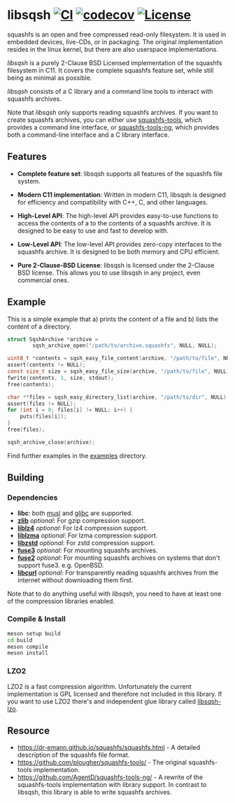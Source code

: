 # libsqsh [![CI](https://github.com/Gottox/libsqsh/actions/workflows/ci.yaml/badge.svg)](https://github.com/Gottox/libsqsh/actions/workflows/ci.yaml) [![codecov](https://codecov.io/github/Gottox/libsqsh/graph/badge.svg?token=AM5COPDMH0)](https://codecov.io/github/Gottox/libsqsh) [![License](https://img.shields.io/badge/License-BSD_2--Clause-orange.svg)](https://opensource.org/licenses/BSD-2-Clause)

squashfs is an open and free compressed read-only filesystem. It is used in
embedded devices, live-CDs, or in packaging. The original implementation
resides in the linux kernel, but there are also userspace implementations.

*libsqsh* is a purely 2-Clause BSD Licensed implementation of the squashfs
filesystem in C11. It covers the complete squashfs feature set, while still
being as minimal as possible.

*libsqsh* consists of a C library and a command line tools to interact with
squashfs archives.

Note that *libsqsh* only supports reading squashfs archives. If you want to create
squashfs archives, you can either use
[squashfs-tools](https://github.com/plougher/squashfs-tools/), which provides a
command line interface, or
[squashfs-tools-ng](https://github.com/AgentD/squashfs-tools-ng/), which provides both
a command-line interface and a C library interface.

## Features

* **Complete feature set**: libsqsh supports all features of the squashfs file 
  system.

* **Modern C11 implementation**: Written in modern C11, libsqsh is designed for
  efficiency and compatibility with C++, C, and other languages.

* **High-Level API**: The high-level API provides easy-to-use functions to
  access the contents of a to the contents of a squashfs archive. It is designed
  to be easy to use and fast to develop with.

* **Low-Level API**: The low-level API provides zero-copy interfaces to the 
  squashfs archive. It is designed to be both memory and CPU efficient.

* **Pure 2-Clause-BSD License**: libsqsh is licensed under the 2-Clause BSD
  license. This allows you to use libsqsh in any project, even commercial ones.

## Example

This is a simple example that a) prints the content of a file and b) lists the
content of a directory.

```c
struct SqshArchive *archive =
		sqsh_archive_open("/path/to/archive.squashfs", NULL, NULL);

uint8_t *contents = sqsh_easy_file_content(archive, "/path/to/file", NULL);
assert(contents != NULL);
const size_t size = sqsh_easy_file_size(archive, "/path/to/file", NULL);
fwrite(contents, 1, size, stdout);
free(contents);

char **files = sqsh_easy_directory_list(archive, "/path/to/dir", NULL);
assert(files != NULL);
for (int i = 0; files[i] != NULL; i++) {
	puts(files[i]);
}
free(files);

sqsh_archive_close(archive);
```

Find further examples in the [examples](examples) directory.

## Building

### Dependencies

* **libc**: both [musl](https://www.musl-libc.org/) and
  [glibc](https://www.gnu.org/software/libc/) are supported.
* [**zlib**](https://zlib.net/) *optional*: For gzip compression support.
* [**liblz4**](https://lz4.org/) *optional*: For lz4 compression support.
* [**liblzma**](https://tukaani.org/xz) *optional*: For lzma compression support.
* [**libzstd**](https://facebook.github.io/zstd/) *optional*: For zstd compression
  support.
* [**fuse3**](https://libfuse.github.io/) *optional*: For mounting squashfs
  archives.
* [**fuse2**](https://libfuse.github.io/) *optional*: For mounting squashfs 
  archives on systems that don't support fuse3. e.g. OpenBSD.
* [**libcurl**](https://curl.se/) *optional*: For transparently reading squashfs
  archives from the internet without downloading them first.

Note that to do anything useful with *libsqsh*, you need to have at least one of the
compression libraries enabled.

### Compile & Install

```bash
meson setup build
cd build
meson compile
meson install
```

### LZO2

LZO2 is a fast compression algorithm. Unfortunately the current implementation
is GPL licensed and therefore not included in this library. If you want to use 
LZO2 there's and independent glue library called [libsqsh-lzo](https://github.com/Gottox/libsqsh-lzo).

## Resource

* https://dr-emann.github.io/squashfs/squashfs.html - A detailed description of
  the squashfs file format.
* https://github.com/plougher/squashfs-tools/ - The original squashfs-tools
  implementation.
* https://github.com/AgentD/squashfs-tools-ng/ - A rewrite of the squashfs-tools
  implementation with library support. In contrast to libsqsh, this library is
  able to write squashfs archives.

